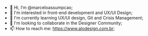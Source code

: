 - 👋 Hi, I’m @marceloassumpcao;
- 👀 I'm interested in front-end development and UX/UI Design;
- 🌱 I'm currently learning UX/UI design, Git and Crisis Management;
- 💞️ I'm looking to collaborate in the Designer Community;
- 📫 How to reach me: https://www.alodesign.com.br;

<!---
marceloassumpcao/marceloassumpcao is a ✨ special ✨ repository because its `README.md` (this file) appears on your GitHub profile.
You can click the Preview link to take a look at your changes.
--->
